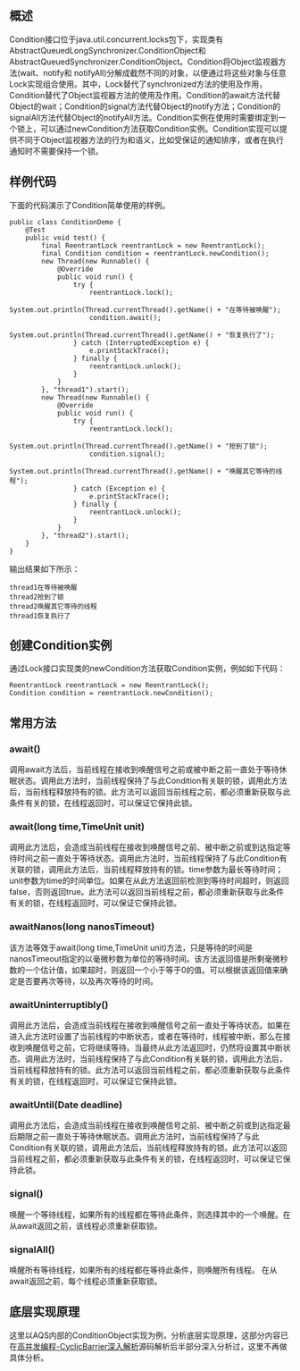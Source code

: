 
## 概述
Condition接口位于java.util.concurrent.locks包下，实现类有
AbstractQueuedLongSynchronizer.ConditionObject和
AbstractQueuedSynchronizer.ConditionObject。Condition将Object监视器方法(wait、notify和 notifyAll)分解成截然不同的对象，以便通过将这些对象与任意Lock实现组合使用。其中，Lock替代了synchronized方法的使用及作用，Condition替代了Object监视器方法的使用及作用。Condition的await方法代替Object的wait；Condition的signal方法代替Object的notify方法；Condition的signalAll方法代替Object的notifyAll方法。Condition实例在使用时需要绑定到一个锁上，可以通过newCondition方法获取Condition实例。Condition实现可以提供不同于Object监视器方法的行为和语义，比如受保证的通知排序，或者在执行通知时不需要保持一个锁。

## 样例代码
下面的代码演示了Condition简单使用的样例。
```
public class ConditionDemo {
    @Test    
    public void test() {
        final ReentrantLock reentrantLock = new ReentrantLock();
        final Condition condition = reentrantLock.newCondition();        
        new Thread(new Runnable() {
            @Override            
            public void run() {                
                try {
                    reentrantLock.lock();
                    System.out.println(Thread.currentThread().getName() + "在等待被唤醒");
                    condition.await();
                    System.out.println(Thread.currentThread().getName() + "恢复执行了");
                } catch (InterruptedException e) {
                    e.printStackTrace();
                } finally {
                    reentrantLock.unlock();
                }
            }
        }, "thread1").start();        
        new Thread(new Runnable() {
            @Override            
            public void run() {                
                try {
                    reentrantLock.lock();
                    System.out.println(Thread.currentThread().getName() + "抢到了锁");
                    condition.signal();
                    System.out.println(Thread.currentThread().getName() + "唤醒其它等待的线程");
                } catch (Exception e) {
                    e.printStackTrace();
                } finally {
                    reentrantLock.unlock();
                }
            }
        }, "thread2").start();
    }
}
```
输出结果如下所示：
```
thread1在等待被唤醒
thread2抢到了锁
thread2唤醒其它等待的线程
thread1恢复执行了
```

## 创建Condition实例
通过Lock接口实现类的newCondition方法获取Condition实例，例如如下代码：
```
ReentrantLock reentrantLock = new ReentrantLock();
Condition condition = reentrantLock.newCondition();
```

## 常用方法
### await()
调用await方法后，当前线程在接收到唤醒信号之前或被中断之前一直处于等待休眠状态。调用此方法时，当前线程保持了与此Condition有关联的锁，调用此方法后，当前线程释放持有的锁。此方法可以返回当前线程之前，都必须重新获取与此条件有关的锁，在线程返回时，可以保证它保持此锁。

### await(long time,TimeUnit unit)
调用此方法后，会造成当前线程在接收到唤醒信号之前、被中断之前或到达指定等待时间之前一直处于等待状态。调用此方法时，当前线程保持了与此Condition有关联的锁，调用此方法后，当前线程释放持有的锁。time参数为最长等待时间；unit参数为time的时间单位。如果在从此方法返回前检测到等待时间超时，则返回 false，否则返回true。此方法可以返回当前线程之前，都必须重新获取与此条件有关的锁，在线程返回时，可以保证它保持此锁。

### awaitNanos(long nanosTimeout)
该方法等效于await(long time,TimeUnit unit)方法，只是等待的时间是
nanosTimeout指定的以毫微秒数为单位的等待时间。该方法返回值是所剩毫微秒数的一个估计值，如果超时，则返回一个小于等于0的值。可以根据该返回值来确定是否要再次等待，以及再次等待的时间。

### awaitUninterruptibly()
调用此方法后，会造成当前线程在接收到唤醒信号之前一直处于等待状态。如果在进入此方法时设置了当前线程的中断状态，或者在等待时，线程被中断，那么在接收到唤醒信号之前，它将继续等待。当最终从此方法返回时，仍然将设置其中断状态。调用此方法时，当前线程保持了与此Condition有关联的锁，调用此方法后，当前线程释放持有的锁。此方法可以返回当前线程之前，都必须重新获取与此条件有关的锁，在线程返回时，可以保证它保持此锁。

### awaitUntil(Date deadline)
调用此方法后，会造成当前线程在接收到唤醒信号之前、被中断之前或到达指定最后期限之前一直处于等待休眠状态。调用此方法时，当前线程保持了与此Condition有关联的锁，调用此方法后，当前线程释放持有的锁。此方法可以返回当前线程之前，都必须重新获取与此条件有关的锁，在线程返回时，可以保证它保持此锁。

### signal()
唤醒一个等待线程，如果所有的线程都在等待此条件，则选择其中的一个唤醒。在从await返回之前，该线程必须重新获取锁。

### signalAll()
唤醒所有等待线程，如果所有的线程都在等待此条件，则唤醒所有线程。 在从await返回之前，每个线程必须重新获取锁。

## 底层实现原理
这里以AQS内部的ConditionObject实现为例，分析底层实现原理，这部分内容已在[高并发编程-CyclicBarrier深入解析](https://github.com/wind7rui/HighConcurrency/blob/master/CyclicBarrier.md)源码解析后半部分深入分析过，这里不再做具体分析。


